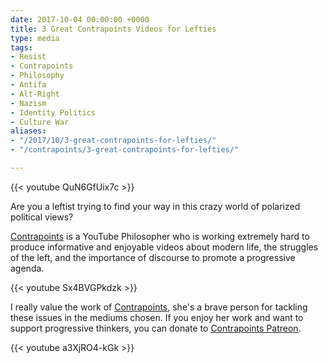 ```yaml
---
date: 2017-10-04 00:00:00 +0000
title: 3 Great Contrapoints Videos for Lefties
type: media
tags:
- Resist
- Contrapoints
- Philosophy
- Antifa
- Alt-Right
- Nazism
- Identity Politics
- Culture War
aliases:
- "/2017/10/3-great-contrapoints-for-lefties/"
- "/contrapoints/3-great-contrapoints-for-lefties/"

---
```

{{< youtube QuN6GfUix7c >}}

Are you a leftist trying to find your way in this crazy world of polarized political views?

[Contrapoints][Contrapoints] is a YouTube Philosopher who is working extremely hard to produce informative and enjoyable videos about modern life, the struggles of the left, and the importance of discourse to promote a progressive agenda.

{{< youtube Sx4BVGPkdzk >}}

I really value the work of [Contrapoints][Contrapoints], she's a brave person for tackling these issues in the mediums chosen. If you enjoy her work and want to support progressive thinkers, you can donate to [Contrapoints Patreon](https://patreon.com/contrapoints).

[Contrapoints]: https://www.youtube.com/contrapoints

{{< youtube a3XjRO4-kGk >}}
